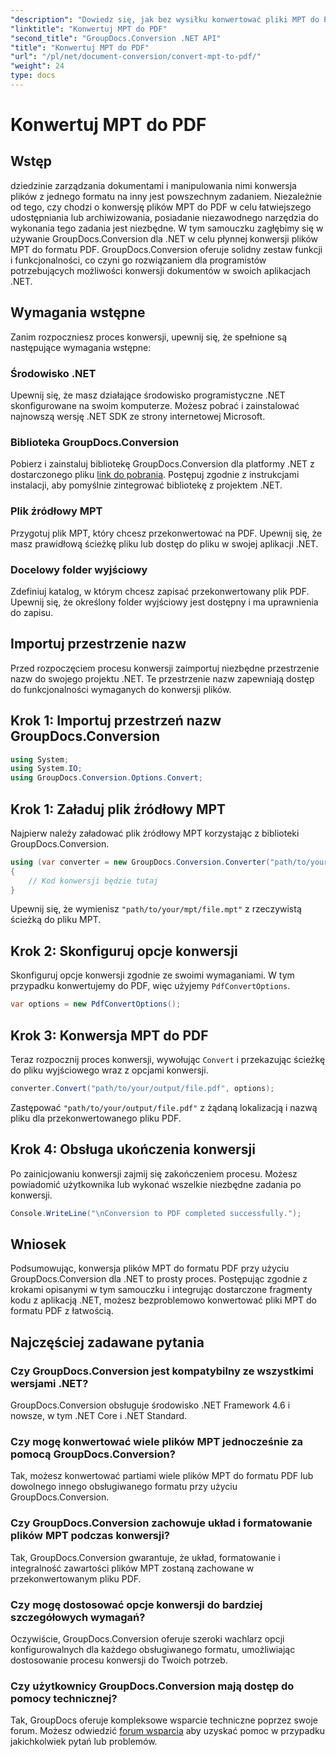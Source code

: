 ```yaml
---
"description": "Dowiedz się, jak bez wysiłku konwertować pliki MPT do PDF za pomocą GroupDocs.Conversion dla .NET. Postępuj zgodnie z naszymi instrukcjami krok po kroku dotyczącymi integracji i wydajnego zarządzania dokumentami."
"linktitle": "Konwertuj MPT do PDF"
"second_title": "GroupDocs.Conversion .NET API"
"title": "Konwertuj MPT do PDF"
"url": "/pl/net/document-conversion/convert-mpt-to-pdf/"
"weight": 24
type: docs
---
```

# Konwertuj MPT do PDF

## Wstęp
dziedzinie zarządzania dokumentami i manipulowania nimi konwersja plików z jednego formatu na inny jest powszechnym zadaniem. Niezależnie od tego, czy chodzi o konwersję plików MPT do PDF w celu łatwiejszego udostępniania lub archiwizowania, posiadanie niezawodnego narzędzia do wykonania tego zadania jest niezbędne. W tym samouczku zagłębimy się w używanie GroupDocs.Conversion dla .NET w celu płynnej konwersji plików MPT do formatu PDF. GroupDocs.Conversion oferuje solidny zestaw funkcji i funkcjonalności, co czyni go rozwiązaniem dla programistów potrzebujących możliwości konwersji dokumentów w swoich aplikacjach .NET.
## Wymagania wstępne
Zanim rozpoczniesz proces konwersji, upewnij się, że spełnione są następujące wymagania wstępne:
### Środowisko .NET
Upewnij się, że masz działające środowisko programistyczne .NET skonfigurowane na swoim komputerze. Możesz pobrać i zainstalować najnowszą wersję .NET SDK ze strony internetowej Microsoft.
### Biblioteka GroupDocs.Conversion
Pobierz i zainstaluj bibliotekę GroupDocs.Conversion dla platformy .NET z dostarczonego pliku [link do pobrania](https://releases.groupdocs.com/conversion/net/). Postępuj zgodnie z instrukcjami instalacji, aby pomyślnie zintegrować bibliotekę z projektem .NET.
### Plik źródłowy MPT
Przygotuj plik MPT, który chcesz przekonwertować na PDF. Upewnij się, że masz prawidłową ścieżkę pliku lub dostęp do pliku w swojej aplikacji .NET.
### Docelowy folder wyjściowy
Zdefiniuj katalog, w którym chcesz zapisać przekonwertowany plik PDF. Upewnij się, że określony folder wyjściowy jest dostępny i ma uprawnienia do zapisu.

## Importuj przestrzenie nazw
Przed rozpoczęciem procesu konwersji zaimportuj niezbędne przestrzenie nazw do swojego projektu .NET. Te przestrzenie nazw zapewniają dostęp do funkcjonalności wymaganych do konwersji plików.
## Krok 1: Importuj przestrzeń nazw GroupDocs.Conversion
```csharp
using System;
using System.IO;
using GroupDocs.Conversion.Options.Convert;
```
## Krok 1: Załaduj plik źródłowy MPT
Najpierw należy załadować plik źródłowy MPT korzystając z biblioteki GroupDocs.Conversion.
```csharp
using (var converter = new GroupDocs.Conversion.Converter("path/to/your/mpt/file.mpt"))
{
    // Kod konwersji będzie tutaj
}
```
Upewnij się, że wymienisz `"path/to/your/mpt/file.mpt"` z rzeczywistą ścieżką do pliku MPT.
## Krok 2: Skonfiguruj opcje konwersji
Skonfiguruj opcje konwersji zgodnie ze swoimi wymaganiami. W tym przypadku konwertujemy do PDF, więc użyjemy `PdfConvertOptions`.
```csharp
var options = new PdfConvertOptions();
```
## Krok 3: Konwersja MPT do PDF
Teraz rozpocznij proces konwersji, wywołując `Convert` i przekazując ścieżkę do pliku wyjściowego wraz z opcjami konwersji.
```csharp
converter.Convert("path/to/your/output/file.pdf", options);
```
Zastępować `"path/to/your/output/file.pdf"` z żądaną lokalizacją i nazwą pliku dla przekonwertowanego pliku PDF.
## Krok 4: Obsługa ukończenia konwersji
Po zainicjowaniu konwersji zajmij się zakończeniem procesu. Możesz powiadomić użytkownika lub wykonać wszelkie niezbędne zadania po konwersji.
```csharp
Console.WriteLine("\nConversion to PDF completed successfully.");
```

## Wniosek
Podsumowując, konwersja plików MPT do formatu PDF przy użyciu GroupDocs.Conversion dla .NET to prosty proces. Postępując zgodnie z krokami opisanymi w tym samouczku i integrując dostarczone fragmenty kodu z aplikacją .NET, możesz bezproblemowo konwertować pliki MPT do formatu PDF z łatwością.
## Najczęściej zadawane pytania
### Czy GroupDocs.Conversion jest kompatybilny ze wszystkimi wersjami .NET?
GroupDocs.Conversion obsługuje środowisko .NET Framework 4.6 i nowsze, w tym .NET Core i .NET Standard.
### Czy mogę konwertować wiele plików MPT jednocześnie za pomocą GroupDocs.Conversion?
Tak, możesz konwertować partiami wiele plików MPT do formatu PDF lub dowolnego innego obsługiwanego formatu przy użyciu GroupDocs.Conversion.
### Czy GroupDocs.Conversion zachowuje układ i formatowanie plików MPT podczas konwersji?
Tak, GroupDocs.Conversion gwarantuje, że układ, formatowanie i integralność zawartości plików MPT zostaną zachowane w przekonwertowanym pliku PDF.
### Czy mogę dostosować opcje konwersji do bardziej szczegółowych wymagań?
Oczywiście, GroupDocs.Conversion oferuje szeroki wachlarz opcji konfigurowalnych dla każdego obsługiwanego formatu, umożliwiając dostosowanie procesu konwersji do Twoich potrzeb.
### Czy użytkownicy GroupDocs.Conversion mają dostęp do pomocy technicznej?
Tak, GroupDocs oferuje kompleksowe wsparcie techniczne poprzez swoje forum. Możesz odwiedzić [forum wsparcia](https://forum.groupdocs.com/c/conversion/11) aby uzyskać pomoc w przypadku jakichkolwiek pytań lub problemów.